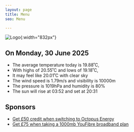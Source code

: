 ```yaml
---
layout: page
title: Menu
seo: Menu

---
```


![Logo](/images/logo.jpg){:width="832px"}

<!-- weather_marker starts -->
## On Monday, 30 June 2025

- The average temperature today is 19.88˚C,
- With highs of 20.55˚C and lows of 19.18˚C,
- It may feel like 20.01˚C with clear sky
- The wind speed is 1.79m/s and visibility is 10000m
- The pressure is 1019hPa and humidity is 80%
- The sun will rise at 03:52 and set at 20:31

<!-- weather_marker ends -->

## Sponsors

- [Get £50 credit when switching to Octopus Energy](https://bit.ly/3oD1nnS)
- [Get £75 when taking a 1000mb YouFibre broadband plan](https://aklam.io/91zWhU?)
